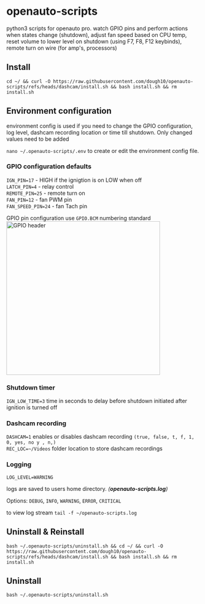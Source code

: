# openauto-scripts

python3 scripts for openauto pro. watch GPIO pins and perform actions when states change (shutdown), adjust fan speed based on CPU temp, reset volume to lower level on shutdown (using F7, F8, F12 keybinds), remote turn on wire (for amp's, processors)  

## Install

`cd ~/ && curl -O https://raw.githubusercontent.com/dough10/openauto-scripts/refs/heads/dashcam/install.sh && bash install.sh && rm install.sh`

## Environment configuration

environment config is used if you need to change the GPIO configuration, log level, dashcam recording location or time till shutdown. Only changed values need to be added  

`nano ~/.openauto-scripts/.env` to create or edit the environment config file.  

### GPIO configuration defaults

`IGN_PIN=17` - HIGH if the ignigtion is on LOW when off  
`LATCH_PIN=4` - relay control  
`REMOTE_PIN=25` - remote turn on  
`FAN_PIN=12` - fan PWM pin  
`FAN_SPEED_PIN=24` - fan Tach pin

GPIO pin configuration use `GPIO.BCM` numbering standard  
<img src='https://roboticsbackend.com/wp-content/uploads/2019/05/raspberry-pi-3-pinout.jpg' alt='GPIO header' height='400px' width='400px'>

### Shutdown timer

`IGN_LOW_TIME=3` time in seconds to delay before shutdown initiated after ignition is turned off  

### Dashcam recording

`DASHCAM=1` enables or disables dashcam recording `(true, false, t, f, 1, 0, yes, no y , n,)`  
`REC_LOC=~/Videos` folder location to store dashcam recordings

### Logging

`LOG_LEVEL=WARNING`

logs are saved to users home directory. *(**openauto-scripts.log**)*

Options: `DEBUG`, `INFO`, `WARNING`, `ERROR`, `CRITICAL`

to view log stream `tail -f ~/openauto-scripts.log`

## Uninstall & Reinstall

`bash ~/.openauto-scripts/uninstall.sh && cd ~/ && curl -O https://raw.githubusercontent.com/dough10/openauto-scripts/refs/heads/dashcam/install.sh && bash install.sh && rm install.sh`  

## Uninstall

`bash ~/.openauto-scripts/uninstall.sh`